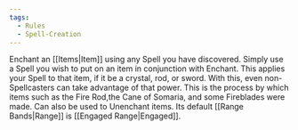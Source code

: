 ```yaml
---
tags:
  - Rules
  - Spell-Creation
---
```

Enchant an [[Items|Item]] using any Spell you have discovered. Simply use a Spell you wish to put on an item in conjunction with Enchant. This applies your Spell to that item, if it be a crystal, rod, or sword. With this, even non-Spellcasters can take advantage of that power. This is the process by which items such as the Fire Rod,the Cane of Somaria, and some Fireblades were made. Can also be used to Unenchant items. Its default [[Range Bands|Range]] is [[Engaged Range|Engaged]].